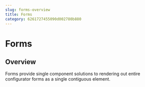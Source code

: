 ```yaml
---
slug: forms-overview
title: Forms
category: 6261727455090d002780b880
---
```


# Forms

## Overview

Forms provide single component solutions to rendering out entire configurator forms as a single contiguous element.
